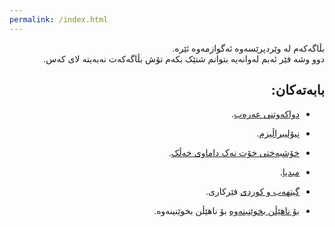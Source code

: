 ```yaml
---
permalink: /index.html
---
```


<div dir="rtl">
بڵاگەکەم لە وێردپرێسەوە ئەگوازمەوە ئێرە.
<br/>
دوو وشە فێر ئەبم لەوانەیە بتوانم شتێک بکەم تۆش بڵاگەکەت نەبەیتە لای کەس.
<br/>

بابەتەکان:
- 

* [دواکەوتنی عەرەب](https://layik.github.io/blogku/دواکەوتنی_عەرەب).

* [نیۆلیبراڵیزم](https://layik.github.io/blogku/نیۆلیبراڵیزم).

* [خۆشبەختی خۆت نەک داماوی خەڵک](https://layik.github.io/blogku/خۆت).


* [میدیا](https://layik.github.io/blogku/میدیا).


* [گیتهەب و کوردی](https://layik.github.io/blogku/گیتهەب) فێرکاری.

* [بۆ ناهێڵن بخوێنینەوە](https://layik.github.io/blogku/بۆ%20ناهێڵن%20بخوێنینەوە) بۆ ناهێڵن بخوێنینەوە.

</div>
